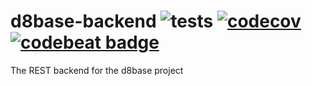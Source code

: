 # d8base-backend  ![tests](https://github.com/maxi-booking/d8base-backend/workflows/tests/badge.svg) [![codecov](https://codecov.io/gh/maxi-booking/d8base-backend/branch/master/graph/badge.svg)](https://codecov.io/gh/maxi-booking/d8base-backend) [![codebeat badge](https://codebeat.co/badges/641cd3bc-20a8-4fe7-ac1c-547687d7aa58)](https://codebeat.co/projects/github-com-maxi-booking-d8base-backend-master)
The REST backend for the d8base project
